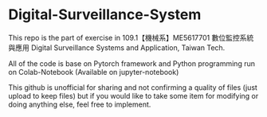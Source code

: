 # Digital-Surveillance-System

This repo is the part of exercise in 109.1【機械系】ME5617701 數位監控系統與應用 Digital Surveillance Systems and Application, Taiwan Tech.

All of the code is base on Pytorch framework and Python programming run on Colab-Notebook (Available on jupyter-notebook)

This github is unofficial for sharing and not confirming a quality of files (just upload to keep files) but if you would like to take some item for modifying or doing anything else, feel free to implement.
